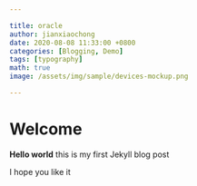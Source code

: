 ```yaml
---

title: oracle
author: jianxiaochong
date: 2020-08-08 11:33:00 +0800
categories: [Blogging, Demo]
tags: [typography]
math: true
image: /assets/img/sample/devices-mockup.png

---
```



# Welcome

**Hello world**  this is my first Jekyll blog post

I hope you like it
